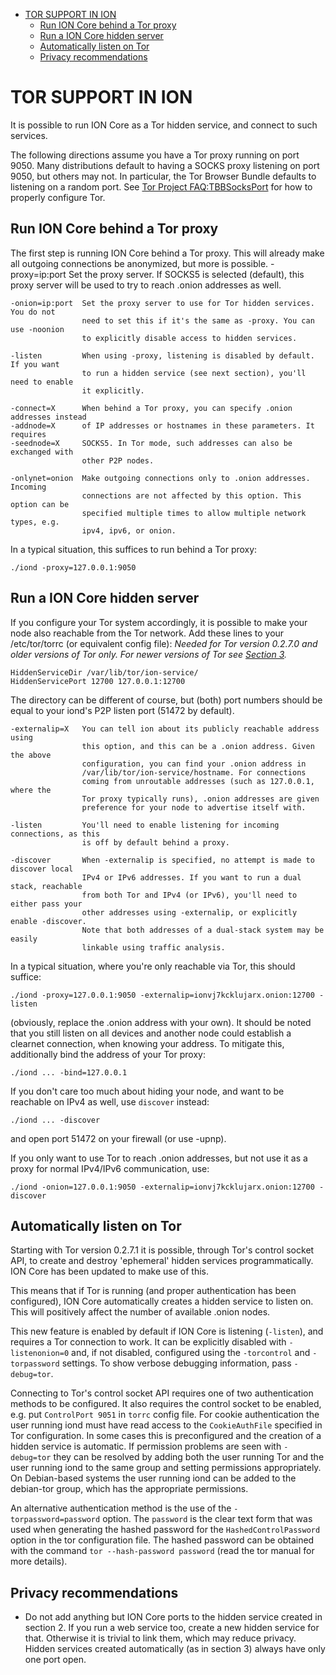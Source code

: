 
- [TOR SUPPORT IN ION](#tor-support-in-ion)
	- [Run ION Core behind a Tor proxy](#run-ion-core-behind-a-tor-proxy)
	- [Run a ION Core hidden server](#run-a-ion-core-hidden-server)
	- [Automatically listen on Tor](#automatically-listen-on-tor)
	- [Privacy recommendations](#privacy-recommendations)

# TOR SUPPORT IN ION

It is possible to run ION Core as a Tor hidden service, and connect to such services.

The following directions assume you have a Tor proxy running on port 9050. Many
distributions default to having a SOCKS proxy listening on port 9050, but others
may not. In particular, the Tor Browser Bundle defaults to listening on a random
port. See [Tor Project FAQ:TBBSocksPort](https://www.torproject.org/docs/faq.html.en#TBBSocksPort)
for how to properly configure Tor.


## Run ION Core behind a Tor proxy

The first step is running ION Core behind a Tor proxy. This will already make all
outgoing connections be anonymized, but more is possible.
    -proxy=ip:port  Set the proxy server. If SOCKS5 is selected (default), this proxy
                    server will be used to try to reach .onion addresses as well.

    -onion=ip:port  Set the proxy server to use for Tor hidden services. You do not
                    need to set this if it's the same as -proxy. You can use -noonion
                    to explicitly disable access to hidden services.

    -listen         When using -proxy, listening is disabled by default. If you want
                    to run a hidden service (see next section), you'll need to enable
                    it explicitly.

    -connect=X      When behind a Tor proxy, you can specify .onion addresses instead
    -addnode=X      of IP addresses or hostnames in these parameters. It requires
    -seednode=X     SOCKS5. In Tor mode, such addresses can also be exchanged with
                    other P2P nodes.

    -onlynet=onion  Make outgoing connections only to .onion addresses. Incoming
                    connections are not affected by this option. This option can be
                    specified multiple times to allow multiple network types, e.g.
                    ipv4, ipv6, or onion.

In a typical situation, this suffices to run behind a Tor proxy:

    ./iond -proxy=127.0.0.1:9050

## Run a ION Core hidden server

If you configure your Tor system accordingly, it is possible to make your node also
reachable from the Tor network. Add these lines to your /etc/tor/torrc (or equivalent
config file): *Needed for Tor version 0.2.7.0 and older versions of Tor only. For newer
versions of Tor see [Section 3](#3-automatically-listen-on-tor).*

    HiddenServiceDir /var/lib/tor/ion-service/
    HiddenServicePort 12700 127.0.0.1:12700

The directory can be different of course, but (both) port numbers should be equal to
your iond's P2P listen port (51472 by default).

    -externalip=X   You can tell ion about its publicly reachable address using
                    this option, and this can be a .onion address. Given the above
                    configuration, you can find your .onion address in
                    /var/lib/tor/ion-service/hostname. For connections
                    coming from unroutable addresses (such as 127.0.0.1, where the
                    Tor proxy typically runs), .onion addresses are given
                    preference for your node to advertise itself with.

    -listen         You'll need to enable listening for incoming connections, as this
                    is off by default behind a proxy.

    -discover       When -externalip is specified, no attempt is made to discover local
                    IPv4 or IPv6 addresses. If you want to run a dual stack, reachable
                    from both Tor and IPv4 (or IPv6), you'll need to either pass your
                    other addresses using -externalip, or explicitly enable -discover.
                    Note that both addresses of a dual-stack system may be easily
                    linkable using traffic analysis.

In a typical situation, where you're only reachable via Tor, this should suffice:

    ./iond -proxy=127.0.0.1:9050 -externalip=ionvj7kcklujarx.onion:12700 -listen

(obviously, replace the .onion address with your own). It should be noted that you still
listen on all devices and another node could establish a clearnet connection, when knowing
your address. To mitigate this, additionally bind the address of your Tor proxy:

    ./iond ... -bind=127.0.0.1

If you don't care too much about hiding your node, and want to be reachable on IPv4
as well, use `discover` instead:

    ./iond ... -discover

and open port 51472 on your firewall (or use -upnp).

If you only want to use Tor to reach .onion addresses, but not use it as a proxy
for normal IPv4/IPv6 communication, use:

    ./iond -onion=127.0.0.1:9050 -externalip=ionvj7kcklujarx.onion:12700 -discover

## Automatically listen on Tor

Starting with Tor version 0.2.7.1 it is possible, through Tor's control socket
API, to create and destroy 'ephemeral' hidden services programmatically.
ION Core has been updated to make use of this.

This means that if Tor is running (and proper authentication has been configured),
ION Core automatically creates a hidden service to listen on. This will positively
affect the number of available .onion nodes.

This new feature is enabled by default if ION Core is listening (`-listen`), and
requires a Tor connection to work. It can be explicitly disabled with `-listenonion=0`
and, if not disabled, configured using the `-torcontrol` and `-torpassword` settings.
To show verbose debugging information, pass `-debug=tor`.

Connecting to Tor's control socket API requires one of two authentication methods to be
configured. It also requires the control socket to be enabled, e.g. put `ControlPort 9051`
in `torrc` config file. For cookie authentication the user running iond must have read
access to the `CookieAuthFile` specified in Tor configuration. In some cases this is
preconfigured and the creation of a hidden service is automatic. If permission problems
are seen with `-debug=tor` they can be resolved by adding both the user running Tor and
the user running iond to the same group and setting permissions appropriately. On
Debian-based systems the user running iond can be added to the debian-tor group,
which has the appropriate permissions.

An alternative authentication method is the use
of the `-torpassword=password` option. The `password` is the clear text form that
was used when generating the hashed password for the `HashedControlPassword` option
in the tor configuration file. The hashed password can be obtained with the command
`tor --hash-password password` (read the tor manual for more details).

## Privacy recommendations

- Do not add anything but ION Core ports to the hidden service created in section 2.
  If you run a web service too, create a new hidden service for that.
  Otherwise it is trivial to link them, which may reduce privacy. Hidden
  services created automatically (as in section 3) always have only one port
  open.

